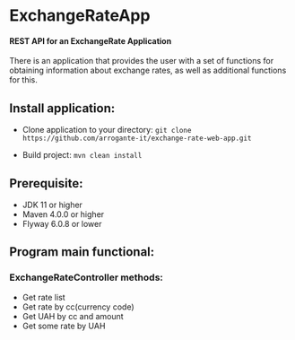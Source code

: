 # ExchangeRateApp

#### REST API for an ExchangeRate Application

There is an application that provides the user with 
a set of functions for obtaining information about 
exchange rates, as well as additional functions for this.

## Install application:
- Clone application to your directory:
`git clone https://github.com/arrogante-it/exchange-rate-web-app.git`

- Build project: `mvn clean install`

## Prerequisite:
- JDK 11 or higher
- Maven 4.0.0 or higher
- Flyway 6.0.8 or lower

## Program main functional:

### ExchangeRateController methods:
- Get rate list
- Get rate by cc(currency code)
- Get UAH by cc and amount 
- Get some rate by UAH
